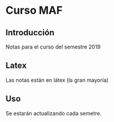 # Curso MAF

## Introducción

Notas para el curso del semestre 2019

## Latex

Las notas están en látex (la gran mayoría)

## Uso

Se estarán actualizando cada semetre.

